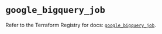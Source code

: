 # `google_bigquery_job`

Refer to the Terraform Registry for docs: [`google_bigquery_job`](https://registry.terraform.io/providers/hashicorp/google-beta/6.46.0/docs/resources/google_bigquery_job).
